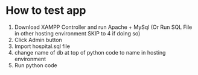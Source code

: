 # How to test app
1. Download XAMPP Controller and run Apache + MySql (Or Run SQL File in other hosting environment SKIP to 4 if doing so)
2. Click Admin button
3. Import hospital.sql file
4. change name of db at top of python code to name in hosting environment
5. Run python code
